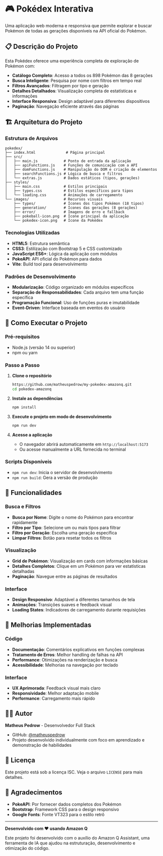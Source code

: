 # 🎮 Pokédex Interativa

Uma aplicação web moderna e responsiva que permite explorar e buscar Pokémon de todas as gerações disponíveis na API oficial do Pokémon.

## 📋 Descrição do Projeto

Esta Pokédex oferece uma experiência completa de exploração de Pokémon com:

- **Catálogo Completo**: Acesso a todos os 898 Pokémon das 8 gerações
- **Busca Inteligente**: Pesquisa por nome com filtros em tempo real
- **Filtros Avançados**: Filtragem por tipo e geração
- **Detalhes Detalhados**: Visualização completa de estatísticas e informações
- **Interface Responsiva**: Design adaptável para diferentes dispositivos
- **Paginação**: Navegação eficiente através das páginas

## 🏗️ Arquitetura do Projeto

### Estrutura de Arquivos

```
pokedex/
├── index.html              # Página principal
├── src/
│   ├── main.js            # Ponto de entrada da aplicação
│   ├── apiFunctions.js    # Funções de comunicação com a API
│   ├── domFunctions.js    # Manipulação do DOM e criação de elementos
│   ├── searchFunctions.js # Lógica de busca e filtros
│   └── extras.js          # Dados estáticos (tipos, gerações)
├── styles/
│   ├── main.css           # Estilos principais
│   ├── types.css          # Estilos específicos para tipos
│   └── loading.css        # Animações de carregamento
└── images/                # Recursos visuais
    ├── types/             # Ícones dos tipos Pokémon (18 tipos)
    ├── generation/        # Ícones das gerações (8 gerações)
    ├── error/             # Imagens de erro e fallback
    ├── pokeball-icon.png  # Ícone principal da aplicação
    └── pokedex-icon.png   # Ícone da Pokédex
```

### Tecnologias Utilizadas

- **HTML5**: Estrutura semântica
- **CSS3**: Estilização com Bootstrap 5 e CSS customizado
- **JavaScript ES6+**: Lógica da aplicação com módulos
- **PokeAPI**: API oficial do Pokémon para dados
- **Vite**: Build tool para desenvolvimento

### Padrões de Desenvolvimento

- **Modularização**: Código organizado em módulos específicos
- **Separação de Responsabilidades**: Cada arquivo tem uma função específica
- **Programação Funcional**: Uso de funções puras e imutabilidade
- **Event-Driven**: Interface baseada em eventos do usuário

## 🚀 Como Executar o Projeto

### Pré-requisitos

- Node.js (versão 14 ou superior)
- npm ou yarn

### Passo a Passo

1. **Clone o repositório**

   ```bash
   https://github.com/matheuspedrow/my-pokedex-amazonq.git
   cd pokedex-amazonq
   ```

2. **Instale as dependências**

   ```bash
   npm install
   ```

3. **Execute o projeto em modo de desenvolvimento**

   ```bash
   npm run dev
   ```

4. **Acesse a aplicação**
   - O navegador abrirá automaticamente em `http://localhost:5173`
   - Ou acesse manualmente a URL fornecida no terminal

### Scripts Disponíveis

- `npm run dev`: Inicia o servidor de desenvolvimento
- `npm run build`: Gera a versão de produção

## 🎯 Funcionalidades

### Busca e Filtros

- **Busca por Nome**: Digite o nome do Pokémon para encontrar rapidamente
- **Filtro por Tipo**: Selecione um ou mais tipos para filtrar
- **Filtro por Geração**: Escolha uma geração específica
- **Limpar Filtros**: Botão para resetar todos os filtros

### Visualização

- **Grid de Pokémon**: Visualização em cards com informações básicas
- **Detalhes Completos**: Clique em um Pokémon para ver estatísticas detalhadas
- **Paginação**: Navegue entre as páginas de resultados

### Interface

- **Design Responsivo**: Adaptável a diferentes tamanhos de tela
- **Animações**: Transições suaves e feedback visual
- **Loading States**: Indicadores de carregamento durante requisições

## 🔧 Melhorias Implementadas

### Código

- **Documentação**: Comentários explicativos em funções complexas
- **Tratamento de Erros**: Melhor handling de falhas na API
- **Performance**: Otimizações na renderização e busca
- **Acessibilidade**: Melhorias na navegação por teclado

### Interface

- **UX Aprimorada**: Feedback visual mais claro
- **Responsividade**: Melhor adaptação mobile
- **Performance**: Carregamento mais rápido

## 👨‍💻 Autor

**Matheus Pedrow** - Desenvolvedor Full Stack
- GitHub: [@matheuspedrow](https://github.com/matheuspedrow)
- Projeto desenvolvido individualmente com foco em aprendizado e demonstração de habilidades

## 📝 Licença

Este projeto está sob a licença ISC. Veja o arquivo `LICENSE` para mais detalhes.

## 🙏 Agradecimentos

- **PokeAPI**: Por fornecer dados completos dos Pokémon
- **Bootstrap**: Framework CSS para o design responsivo
- **Google Fonts**: Fonte VT323 para o estilo retrô

---

**Desenvolvido com ❤️ usando Amazon Q**

Este projeto foi desenvolvido com o auxílio do Amazon Q Assistant, uma ferramenta de IA que ajudou na estruturação, desenvolvimento e otimização do código.
